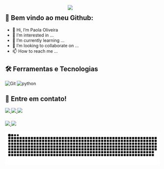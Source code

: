 <img align='right' src="https://img.freepik.com/vetores-premium/mulheres-sentam-em-mesas-e-aplicativos-de-codigo-ilustracao-de-programacao-plana_8073-986.jpg?w=826" width="300">

## 🚀 Bem vindo ao meu Github:

- 👋 Hi, I’m Paola Oliveira
- 👀 I’m interested in ...
- 🌱 I’m currently learning ...
- 💞️ I’m looking to collaborate on ...
- 📫 How to reach me ...

<!---
paolandrad/paolandrad is a ✨ special ✨ repository because its `README.md` (this file) appears on your GitHub profile.
You can click the Preview link to take a look at your changes.
--->

## 🛠 Ferramentas e Tecnologias
![ Git ](https://img.shields.io/badge/git%20-%23F05556.svg?&style=for-the-badge&logo=git&logoColor=white)
![ python ](https://img.shields.io/badge/python%20-%2314354C.svg?&style=for-the-badge&logo=python&logoColor=white)
          
## 💬 Entre em contato!
<p align="esquerda">
<div>
<a href = "mailto: paola.oliveiraandr@gmail.com">
   <img src="https://img.shields.io/badge/-Gmail-%23EA4335?style=for-the-badge&logo=gmail&logoColor=white " target="_blank">
</a>
<a href="https://www.linkedin.com/in/paola-oliveira-">
  <img src="https://img.shields.io/badge/LinkedIn-0077B5?style=for-the-badge&logo=linkedin&logoColor=white"/>
</a>
<a href="https://www.instagram.com/paolandrad/" target="_blank">
  <img src="https://img.shields.io/badge/Instagram-FF0080?style=for-the-badge&logo=instagram&logoColor=white"/>
</a>
 
###          
          
<div>
  <a href="https://github.com/paolaandr">
  <img height="180em" src="https://github-readme-stats.vercel.app/api?username=paolaandr&show_icons=true&theme=cobalt&include_all_commits=true&count_private=true"/>
  <img height="180em" src="https://github-readme-stats.vercel.app/api/top-langs/?username=paolaandr&layout=compact&langs_count=16&theme=cobalt"/>
<div/>

          
![Snake animation](https://github.com/paolandrad/paolandrad/blob/output/github-contribution-grid-snake.svg)
